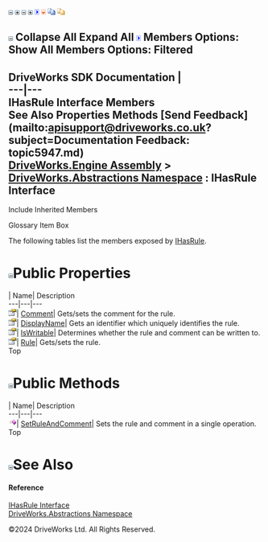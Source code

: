 ![](dotnetimages/collapse.gif) ![](dotnetimages/expand.gif) ![](dotnetimages/collapse.gif) ![](dotnetimages/expand.gif) ![](dotnetimages/drpdown.gif) ![](dotnetimages/drpdown_orange.gif) ![](dotnetimages/copycode.gif) ![](dotnetimages/copycodeHighlight.gif)

![](dotnetimages/collapse.gif) Collapse All Expand All ![](dotnetimages/drpdown.gif) Members Options: Show All  Members Options: Filtered   
---  
DriveWorks SDK Documentation  |   
---|---  
IHasRule Interface Members   
See Also Properties Methods [Send Feedback](mailto:apisupport@driveworks.co.uk?subject=Documentation Feedback: topic5947.md)  
[DriveWorks.Engine Assembly](topic2156.md) > [DriveWorks.Abstractions Namespace](topic5939.md) : IHasRule Interface  
---  
  
Include Inherited Members    


Glossary Item Box

The following tables list the members exposed by [IHasRule](topic5947.md).

# ![](dotnetimages/collapse.gif)Public Properties

| Name| Description  
---|---|---  
![ Property](dotnetimages/Property.gif)| [Comment](topic5953.md)| Gets/sets the comment for the rule.   
![ Property](dotnetimages/Property.gif)| [DisplayName](topic5954.md)| Gets an identifier which uniquely identifies the rule.   
![ Property](dotnetimages/Property.gif)| [IsWritable](topic5955.md)| Determines whether the rule and comment can be written to.   
![ Property](dotnetimages/Property.gif)| [Rule](topic5956.md)| Gets/sets the rule.   
Top

# ![](dotnetimages/collapse.gif)Public Methods

| Name| Description  
---|---|---  
![ Method](dotnetimages/Method.gif)| [SetRuleAndComment](topic5952.md)| Sets the rule and comment in a single operation.   
Top

# ![](dotnetimages/collapse.gif)See Also

#### Reference

[IHasRule Interface](topic5947.md)   
[DriveWorks.Abstractions Namespace](topic5939.md)

©2024 DriveWorks Ltd. All Rights Reserved.
